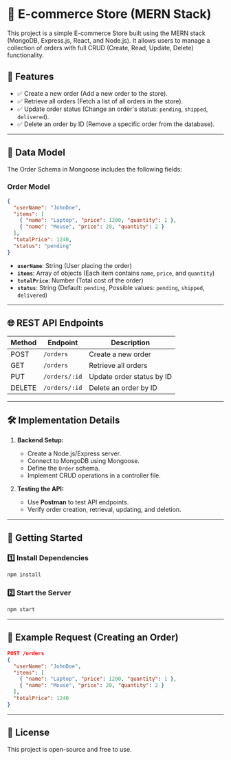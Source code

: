 # 🛒 E-commerce Store (MERN Stack)

This project is a simple E-commerce Store built using the MERN stack (MongoDB, Express.js, React, and Node.js). It allows users to manage a collection of orders with full CRUD (Create, Read, Update, Delete) functionality.

## 🚀 Features

- ✅ Create a new order (Add a new order to the store).
- ✅ Retrieve all orders (Fetch a list of all orders in the store).
- ✅ Update order status (Change an order's status: `pending`, `shipped`, `delivered`).
- ✅ Delete an order by ID (Remove a specific order from the database).

---

## 📌 Data Model

The Order Schema in Mongoose includes the following fields:

### **Order Model**

```json
{
  "userName": "JohnDoe",
  "items": [
    { "name": "Laptop", "price": 1200, "quantity": 1 },
    { "name": "Mouse", "price": 20, "quantity": 2 }
  ],
  "totalPrice": 1240,
  "status": "pending"
}
```

- **`userName`**: String (User placing the order)
- **`items`**: Array of objects (Each item contains `name`, `price`, and `quantity`)
- **`totalPrice`**: Number (Total cost of the order)
- **`status`**: String (Default: `pending`, Possible values: `pending`, `shipped`, `delivered`)

---

## 🌐 REST API Endpoints

| Method | Endpoint      | Description               |
| ------ | ------------- | ------------------------- |
| POST   | `/orders`     | Create a new order        |
| GET    | `/orders`     | Retrieve all orders       |
| PUT    | `/orders/:id` | Update order status by ID |
| DELETE | `/orders/:id` | Delete an order by ID     |

---

## 🛠 Implementation Details

1. **Backend Setup:**

   - Create a Node.js/Express server.
   - Connect to MongoDB using Mongoose.
   - Define the `Order` schema.
   - Implement CRUD operations in a controller file.

2. **Testing the API:**
   - Use **Postman** to test API endpoints.
   - Verify order creation, retrieval, updating, and deletion.

---

## 🚀 Getting Started

### 1️⃣ Install Dependencies

```sh
npm install
```

### 2️⃣ Start the Server

```sh
npm start
```

---

## 🔗 Example Request (Creating an Order)

```json
POST /orders
{
  "userName": "JohnDoe",
  "items": [
    { "name": "Laptop", "price": 1200, "quantity": 1 },
    { "name": "Mouse", "price": 20, "quantity": 2 }
  ],
  "totalPrice": 1240
}
```

---

## 📜 License

This project is open-source and free to use.
